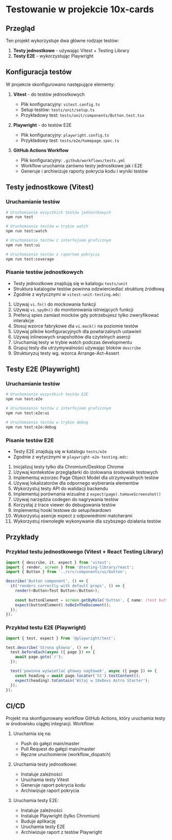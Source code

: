 # Testowanie w projekcie 10x-cards

## Przegląd

Ten projekt wykorzystuje dwa główne rodzaje testów:

1. **Testy jednostkowe** - używając Vitest + Testing Library
2. **Testy E2E** - wykorzystując Playwright

## Konfiguracja testów

W projekcie skonfigurowano następujące elementy:

1. **Vitest** - do testów jednostkowych
   - Plik konfiguracyjny: `vitest.config.ts`
   - Setup testów: `tests/unit/setup.ts`
   - Przykładowy test: `tests/unit/components/Button.test.tsx`

2. **Playwright** - do testów E2E
   - Plik konfiguracyjny: `playwright.config.ts`
   - Przykładowy test: `tests/e2e/homepage.spec.ts`

3. **GitHub Actions Workflow**
   - Plik konfiguracyjny: `.github/workflows/tests.yml`
   - Workflow uruchamia zarówno testy jednostkowe jak i E2E
   - Generuje i archiwizuje raporty pokrycia kodu i wyniki testów

## Testy jednostkowe (Vitest)

### Uruchamianie testów

```bash
# Uruchomienie wszystkich testów jednostkowych
npm run test

# Uruchomienie testów w trybie watch
npm run test:watch

# Uruchomienie testów z interfejsem graficznym
npm run test:ui

# Uruchomienie testów z raportem pokrycia
npm run test:coverage
```

### Pisanie testów jednostkowych

- Testy jednostkowe znajdują się w katalogu `tests/unit`
- Struktura katalogów testów powinna odzwierciedlać strukturę źródłową
- Zgodnie z wytycznymi w `vitest-unit-testing.mdc`:

1. Używaj `vi.fn()` do mockowania funkcji
2. Używaj `vi.spyOn()` do monitorowania istniejących funkcji
3. Preferuj spies zamiast mocków gdy potrzebujesz tylko zweryfikować interakcje
4. Stosuj wzorce fabrykowe dla `vi.mock()` na poziomie testów
5. Używaj plików konfiguracyjnych dla powtarzalnych ustawień
6. Używaj inlineowych snapshottów dla czytelnych asercji
7. Uruchamiaj testy w trybie watch podczas developmentu
8. Grupuj testy dla utrzymywalności używając bloków `describe`
9. Strukturyzuj testy wg. wzorca Arrange-Act-Assert

## Testy E2E (Playwright)

### Uruchamianie testów

```bash
# Uruchomienie wszystkich testów E2E
npm run test:e2e

# Uruchomienie testów z interfejsem graficznym
npm run test:e2e:ui

# Uruchomienie testów w trybie debug
npm run test:e2e:debug
```

### Pisanie testów E2E

- Testy E2E znajdują się w katalogu `tests/e2e`
- Zgodnie z wytycznymi w `playwright-e2e-testing.mdc`:

1. Inicjalizuj testy tylko dla Chromium/Desktop Chrome
2. Używaj kontekstów przeglądarki do izolowania środowisk testowych
3. Implementuj wzorzec Page Object Model dla utrzymywalnych testów
4. Używaj lokalizatorów dla odpornego wybierania elementów
5. Wykorzystuj testy API do walidacji backendu
6. Implementuj porównania wizualne z `expect(page).toHaveScreenshot()`
7. Używaj narzędzia codegen do nagrywania testów
8. Korzystaj z trace viewer do debugowania testów
9. Implementuj hooki testowe do setup/teardown
10. Wykorzystuj asercje expect z odpowiednimi matcherami
11. Wykorzystuj równoległe wykonywanie dla szybszego działania testów

## Przykłady

### Przykład testu jednostkowego (Vitest + React Testing Library)

```typescript
import { describe, it, expect } from 'vitest';
import { render, screen } from '@testing-library/react';
import { Button } from '../src/components/ui/button';

describe('Button component', () => {
  it('renders correctly with default props', () => {
    render(<Button>Test Button</Button>);
    
    const buttonElement = screen.getByRole('button', { name: /test button/i });
    expect(buttonElement).toBeInTheDocument();
  });
});
```

### Przykład testu E2E (Playwright)

```typescript
import { test, expect } from '@playwright/test';

test.describe('Strona główna', () => {
  test.beforeEach(async ({ page }) => {
    await page.goto('/');
  });

  test('powinna wyświetlać główny nagłówek', async ({ page }) => {
    const heading = await page.locator('h1').textContent();
    expect(heading).toContain('Witaj w 10xDevs Astro Starter');
  });
});
```

## CI/CD

Projekt ma skonfigurowany workflow GitHub Actions, który uruchamia testy w środowisku ciągłej integracji. Workflow:

1. Uruchamia się na:
   - Push do gałęzi main/master
   - Pull Request do gałęzi main/master
   - Ręczne uruchomienie (workflow_dispatch)

2. Uruchamia testy jednostkowe:
   - Instaluje zależności
   - Uruchamia testy Vitest
   - Generuje raport pokrycia kodu
   - Archiwizuje raport pokrycia

3. Uruchamia testy E2E:
   - Instaluje zależności
   - Instaluje Playwright (tylko Chromium)
   - Buduje aplikację
   - Uruchamia testy E2E
   - Archiwizuje raport z testów Playwright 